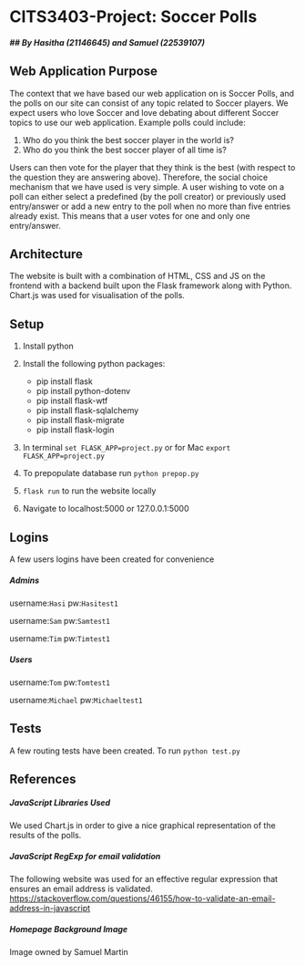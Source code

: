 # CITS3403-Project: Soccer Polls
##### ## By Hasitha (21146645) and Samuel (22539107)

## Web Application Purpose

The context that we have based our web application on is Soccer Polls, and the polls on our site can consist of any topic related to Soccer players. We expect users who love Soccer and love debating about different Soccer topics to use our web application. Example polls could include:

1. Who do you think the best soccer player in the world is?
2. Who do you think the best soccer player of all time is?

Users can then vote for the player that they think is the best (with respect to the question they are answering above). Therefore, the social choice mechanism that we have used is very simple. A user wishing to vote on a poll can either select a predefined (by the poll creator) or previously used entry/answer or add a new entry to the poll when no more than five entries already exist. This means that a user votes for one and only one entry/answer. 

## Architecture

The website is built with a combination of HTML, CSS and JS on the frontend with a backend built upon the Flask framework along with Python. Chart.js was used for visualisation of the polls.

## Setup

1. Install python
2. Install the following python packages:

	- pip install flask
	- pip install python-dotenv
	- pip install  flask-wtf
	- pip install  flask-sqlalchemy
	- pip install flask-migrate
	- pip install  flask-login

3. In terminal `set FLASK_APP=project.py` or for Mac `export FLASK_APP=project.py`

4. To prepopulate database run `python prepop.py`

5. `flask run` to run the website locally

6. Navigate to localhost:5000 or 127.0.0.1:5000

## Logins

A few users logins have been created for convenience

##### Admins

username:`Hasi` pw:`Hasitest1`

username:`Sam` pw:`Samtest1`

username:`Tim` pw:`Timtest1`


##### Users

username:`Tom` pw:`Tomtest1`

username:`Michael` pw:`Michaeltest1`


## Tests

A few routing tests have been created. To run `python test.py`

## References

##### JavaScript Libraries Used

We used Chart.js in order to give a nice graphical representation of the results of the polls.

##### JavaScript RegExp for email validation

The following website was used for an effective regular expression that ensures an email address is validated.
https://stackoverflow.com/questions/46155/how-to-validate-an-email-address-in-javascript 

##### Homepage Background Image

Image owned by Samuel Martin 

